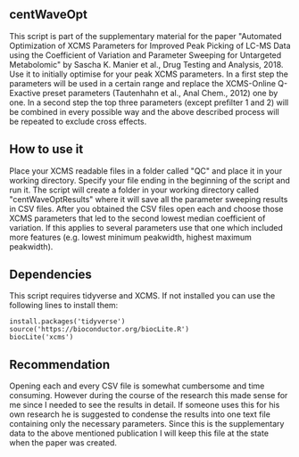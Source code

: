 ## centWaveOpt
This script is part of the supplementary material for the paper "Automated Optimization of XCMS Parameters for Improved Peak Picking of LC-MS Data using the Coefficient of Variation and Parameter Sweeping for Untargeted Metabolomic" by Sascha K. Manier et al., Drug Testing and Analysis, 2018.
Use it to initially optimise for your peak XCMS parameters. In a first step the parameters will be used in a certain range and replace the XCMS-Online Q-Exactive preset parameters (Tautenhahn et al., Anal Chem., 2012) one by one. In a second step the top three parameters (except prefilter 1 and 2) will be combined in every possible way and the above described process will be repeated to exclude cross effects.

## How to use it
Place your XCMS readable files in a folder called "QC" and place it in your working directory. Specify your file ending in the beginning of the script and run it. The script will create a folder in your working directory called "centWaveOptResults" where it will save all the parameter sweeping results in CSV files.
After you obtained the CSV files open each and choose those XCMS parameters that led to the second lowest median coefficient of variation. If this applies to several parameters use that one which included more features (e.g. lowest minimum peakwidth, highest maximum peakwidth).

## Dependencies
This script requires tidyverse and XCMS. If not installed you can use the following lines to install them:

	install.packages('tidyverse')
	source('https://bioconductor.org/biocLite.R')
	biocLite('xcms')

## Recommendation
Opening each and every CSV file is somewhat cumbersome and time consuming. However during the course of the research this made sense for me since I needed to see the results in detail. If someone uses this for his own research he is suggested to condense the results into one text file containing only the necessary parameters. Since this is the supplementary data to the above mentioned publication I will keep this file at the state when the paper was created.
